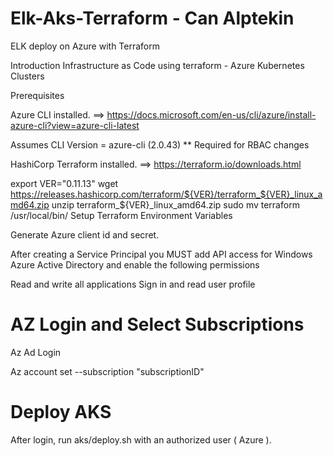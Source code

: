 # Elk-Aks-Terraform - Can Alptekin
ELK deploy on Azure with Terraform

Introduction
Infrastructure as Code using terraform - Azure Kubernetes Clusters

Prerequisites

Azure CLI installed. ==> https://docs.microsoft.com/en-us/cli/azure/install-azure-cli?view=azure-cli-latest

Assumes CLI Version = azure-cli (2.0.43) ** Required for RBAC changes

HashiCorp Terraform installed. ==> https://terraform.io/downloads.html

export VER="0.11.13"
wget https://releases.hashicorp.com/terraform/${VER}/terraform_${VER}_linux_amd64.zip
unzip terraform_${VER}_linux_amd64.zip
sudo mv terraform /usr/local/bin/
Setup Terraform Environment Variables

Generate Azure client id and secret.

After creating a Service Principal you MUST add API access for Windows Azure Active Directory and enable the following permissions

Read and write all applications
Sign in and read user profile
# AZ Login and Select Subscriptions

Az Ad Login

Az account set --subscription "subscriptionID"

# Deploy AKS

After login, run aks/deploy.sh with an authorized user ( Azure ).
